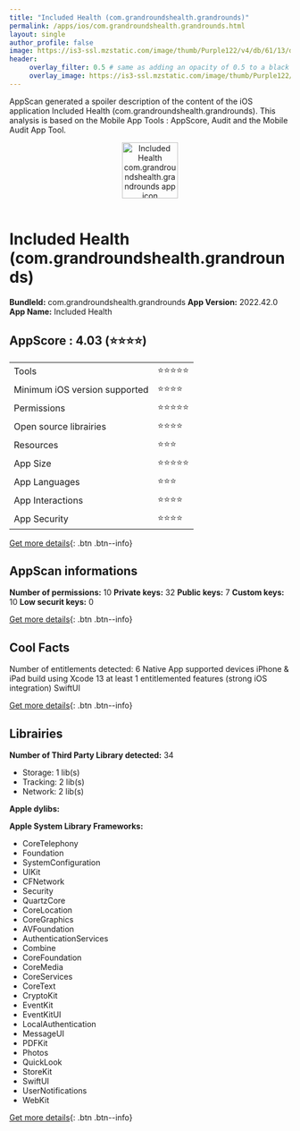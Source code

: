 ```yaml
---
title: "Included Health (com.grandroundshealth.grandrounds)"
permalink: /apps/ios/com.grandroundshealth.grandrounds.html
layout: single
author_profile: false
image: https://is3-ssl.mzstatic.com/image/thumb/Purple122/v4/db/61/13/db6113d5-7c11-36a4-3c59-632c98d03d3e/AppIcon-1x_U007emarketing-0-10-0-85-220.png/512x512bb.jpg
header: 
     overlay_filter: 0.5 # same as adding an opacity of 0.5 to a black background
     overlay_image: https://is3-ssl.mzstatic.com/image/thumb/Purple122/v4/db/61/13/db6113d5-7c11-36a4-3c59-632c98d03d3e/AppIcon-1x_U007emarketing-0-10-0-85-220.png/512x512bb.jpg
---
```

AppScan generated a spoiler description of the content of the iOS application Included Health (com.grandroundshealth.grandrounds). This analysis is based on the Mobile App Tools : AppScore, Audit and the Mobile Audit App Tool.

  
  
<div style="text-align: center;"><img src="https://is3-ssl.mzstatic.com/image/thumb/Purple122/v4/db/61/13/db6113d5-7c11-36a4-3c59-632c98d03d3e/AppIcon-1x_U007emarketing-0-10-0-85-220.png/512x512bb.jpg" width="100" height="100" alt="Included Health com.grandroundshealth.grandrounds app icon"></div></br>
  
# Included Health (com.grandroundshealth.grandrounds)

**BundleId:** com.grandroundshealth.grandrounds
**App Version:** 2022.42.0
**App Name:** Included Health


## AppScore : 4.03 (⭐️⭐️⭐️⭐️) 

<table>
<tr><td> Tools </td><td> ⭐️⭐️⭐️⭐️⭐️ </td></tr>
<tr><td> Minimum iOS version supported </td><td> ⭐️⭐️⭐️⭐️ </td></tr>
<tr><td> Permissions </td><td> ⭐️⭐️⭐️⭐️⭐️ </td></tr>
<tr><td> Open source librairies </td><td> ⭐️⭐️⭐️⭐️ </td></tr>
<tr><td> Resources </td><td> ⭐️⭐️⭐️ </td></tr>
<tr><td> App Size </td><td> ⭐️⭐️⭐️⭐️⭐️ </td></tr>
<tr><td> App Languages </td><td> ⭐️⭐️⭐️ </td></tr>
<tr><td> App Interactions </td><td> ⭐️⭐️⭐️⭐️ </td></tr>
<tr><td> App Security </td><td> ⭐️⭐️⭐️⭐️ </td></tr>
</table>

[Get more details](/pricing.html){: .btn .btn--info}  
  
## AppScan informations 

**Number of permissions:** 10
**Private keys:** 32
**Public keys:** 7
**Custom keys:** 10
**Low securit keys:** 0
  
[Get more details](/pricing.html){: .btn .btn--info}

## Cool Facts

Number of entitlements detected: 6
Native App
supported devices iPhone & iPad
build using Xcode 13
at least 1 entitlemented features (strong iOS integration)
SwiftUI
  
[Get more details](/pricing.html){: .btn .btn--info}

## Librairies 
**Number of Third Party Library detected:** 34
- Storage: 1 lib(s)
- Tracking: 2 lib(s)
- Network: 2 lib(s)

**Apple dylibs:**


**Apple System Library Frameworks:**
- CoreTelephony
- Foundation
- SystemConfiguration
- UIKit
- CFNetwork
- Security
- QuartzCore
- CoreLocation
- CoreGraphics
- AVFoundation
- AuthenticationServices
- Combine
- CoreFoundation
- CoreMedia
- CoreServices
- CoreText
- CryptoKit
- EventKit
- EventKitUI
- LocalAuthentication
- MessageUI
- PDFKit
- Photos
- QuickLook
- StoreKit
- SwiftUI
- UserNotifications
- WebKit


  
[Get more details](/pricing.html){: .btn .btn--info}

